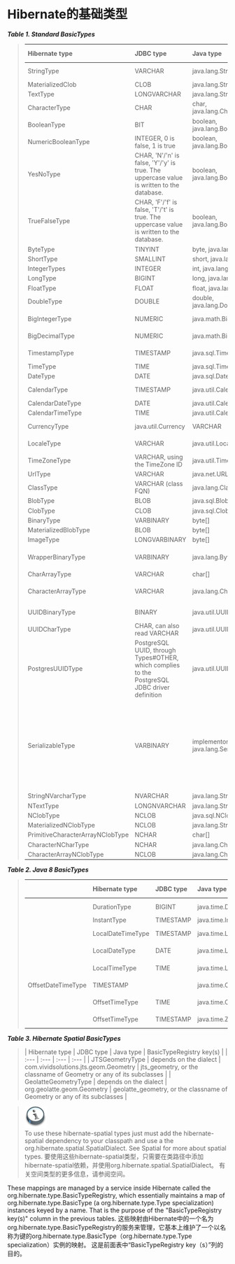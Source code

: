 # Hibernate的基础类型

_**Table 1. Standard BasicTypes**_

> | Hibernate type | JDBC type | Java type | BasicTypeRegistry key\(s\) |
> | :--- | :--- | :--- | :--- |
> | StringType | VARCHAR | java.lang.String | string, java.lang.String |
> | MaterializedClob | CLOB | java.lang.String | materialized\_clob |
> | TextType | LONGVARCHAR | java.lang.String | text |
> | CharacterType | CHAR | char, java.lang.Character | char, java.lang.Character |
> | BooleanType | BIT | boolean, java.lang.Boolean | boolean, java.lang.Boolean |
> | NumericBooleanType | INTEGER, 0 is false, 1 is true | boolean, java.lang.Boolean | numeric\_boolean |
> | YesNoType | CHAR, 'N'/'n' is false, 'Y'/'y' is true. The uppercase value is written to the database. | boolean, java.lang.Boolean | yes\_no |
> | TrueFalseType | CHAR, 'F'/'f' is false, 'T'/'t' is true. The uppercase value is written to the database. | boolean, java.lang.Boolean | true\_false |
> | ByteType | TINYINT | byte, java.lang.Byte | byte, java.lang.Byte |
> | ShortType | SMALLINT | short, java.lang.Short | short, java.lang.Short |
> | IntegerTypes | INTEGER | int, java.lang.Integer | int, java.lang.Integer |
> | LongType | BIGINT | long, java.lang.Long | long, java.lang.Long |
> | FloatType | FLOAT | float, java.lang.Float | float, java.lang.Float |
> | DoubleType | DOUBLE | double, java.lang.Double | double, java.lang.Double |
> | BigIntegerType | NUMERIC | java.math.BigInteger | big\_integer, java.math.BigInteger |
> | BigDecimalType | NUMERIC | java.math.BigDecimal | big\_decimal, java.math.bigDecimal |
> | TimestampType | TIMESTAMP | java.sql.Timestamp | timestamp, java.sql.Timestamp |
> | TimeType | TIME | java.sql.Time | time, java.sql.Time |
> | DateType | DATE | java.sql.Date | date, java.sql.Date |
> | CalendarType | TIMESTAMP | java.util.Calendar | calendar, java.util.Calendar |
> | CalendarDateType | DATE | java.util.Calendar | calendar\_date |
> | CalendarTimeType | TIME | java.util.Calendar | calendar\_time |
> | CurrencyType | java.util.Currency | VARCHAR | currency, java.util.Currency |
> | LocaleType | VARCHAR | java.util.Locale | locale, java.utility.locale |
> | TimeZoneType | VARCHAR, using the TimeZone ID | java.util.TimeZone | timezone, java.util.TimeZone |
> | UrlType | VARCHAR | java.net.URL | url, java.net.URL |
> | ClassType | VARCHAR \(class FQN\) | java.lang.Class | class, java.lang.Class |
> | BlobType | BLOB | java.sql.Blob | blob, java.sql.Blob |
> | ClobType | CLOB | java.sql.Clob | clob, java.sql.Clob |
> | BinaryType | VARBINARY | byte\[\] | binary, byte\[\] |
> | MaterializedBlobType | BLOB | byte\[\] | materized\_blob |
> | ImageType | LONGVARBINARY | byte\[\] | image |
> | WrapperBinaryType | VARBINARY | java.lang.Byte\[\] | wrapper-binary, Byte\[\], java.lang.Byte\[\] |
> | CharArrayType | VARCHAR | char\[\] | characters, char\[\] |
> | CharacterArrayType | VARCHAR | java.lang.Character\[\] | wrapper-characters, Character\[\], java.lang.Character\[\] |
> | UUIDBinaryType | BINARY | java.util.UUID | uuid-binary, java.util.UUID |
> | UUIDCharType | CHAR, can also read VARCHAR | java.util.UUID | uuid-char |
> | PostgresUUIDType | PostgreSQL UUID, through Types\#OTHER, which complies to the PostgreSQL JDBC driver definition | java.util.UUID | pg-uuid |
> | SerializableType | VARBINARY | implementors of java.lang.Serializable | Unlike the other value types, multiple instances of this type are registered. It is registered once under java.io.Serializable, and registered under the specific java.io.Serializable implementation class names. |
> | StringNVarcharType | NVARCHAR | java.lang.String | nstring |
> | NTextType | LONGNVARCHAR | java.lang.String | ntext |
> | NClobType | NCLOB | java.sql.NClob | nclob, java.sql.NClob |
> | MaterializedNClobType | NCLOB | java.lang.String | materialized\_nclob |
> | PrimitiveCharacterArrayNClobType | NCHAR | char\[\] | N/A |
> | CharacterNCharType | NCHAR | java.lang.Character | ncharacter |
> | CharacterArrayNClobType | NCLOB | java.lang.Character\[\] | N/A |

_**Table 2. Java 8 BasicTypes**_

> |  | Hibernate type | JDBC type | Java type | BasicTypeRegistry key\(s\) |
> | :--- | :--- | :--- | :--- | :--- |
> |  | DurationType | BIGINT | java.time.Duration | Duration, java.time.Duration |
> |  | InstantType | TIMESTAMP | java.time.Instant | Instant, java.time.Instant |
> |  | LocalDateTimeType | TIMESTAMP | java.time.LocalDateTime | LocalDateTime, java.time.LocalDateTime |
> |  | LocalDateType | DATE | java.time.LocalDate | LocalDate, java.time.LocalDate |
> |  | LocalTimeType | TIME | java.time.LocalTime | LocalTime, java.time.LocalTime |
> | OffsetDateTimeType | TIMESTAMP |  | java.time.OffsetDateTime | OffsetDateTime, java.time.OffsetDateTime |
> |  | OffsetTimeType | TIME | java.time.OffsetTime | OffsetTime, java.time.OffsetTime |
> |  | OffsetTimeType | TIMESTAMP | java.time.ZonedDateTime | ZonedDateTime, java.time.ZonedDateTime |

_**Table 3. Hibernate Spatial BasicTypes**_

>| Hibernate type | JDBC type | Java type | BasicTypeRegistry key\(s\) |
| :--- | :--- | :--- | :--- |
| JTSGeometryType | depends on the dialect | com.vividsolutions.jts.geom.Geometry | jts\_geometry, or the classname of Geometry or any of its subclasses |
| GeolatteGeometryType | depends on the dialect | org.geolatte.geom.Geometry | geolatte\_geometry, or the classname of Geometry or any of its subclasses |

> ![](/Book/images/org/hibernate/docbook/note.png)  
> To use these hibernate-spatial types just must add the hibernate-spatial dependency to your classpath and use a the org.hibernate.spatial.SpatialDialect. See Spatial for more about spatial types.
>要使用这些hibernate-spatial类型，只需要在类路径中添加hibernate-spatial依赖，并使用org.hibernate.spatial.SpatialDialect。 有关空间类型的更多信息，请参阅空间。

These mappings are managed by a service inside Hibernate called the org.hibernate.type.BasicTypeRegistry, which essentially maintains a map of org.hibernate.type.BasicType (a org.hibernate.type.Type specialization) instances keyed by a name. That is the purpose of the "BasicTypeRegistry key(s)" column in the previous tables.
这些映射由Hibernate中的一个名为org.hibernate.type.BasicTypeRegistry的服务来管理，它基本上维护了一个以名称为键的org.hibernate.type.BasicType（org.hibernate.type.Type specialization）实例的映射。 这是前面表中“BasicTypeRegistry key（s）”列的目的。



